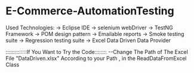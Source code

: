 # E-Commerce-AutomationTesting
Used Technologies: -> Eclipse IDE -> selenium webDriver -> TestNG Framework -> POM design pattern -> Emailable reports -> Smoke testing suite -> Regression testing suite -> Excel Data Driven Data Provider

::::::::::::::If You Want to Try the Code::::::::
--Change The Path of The Excel File "DataDriven.xlsx" According to your Path , in the ReadDataFromExcel Class 
